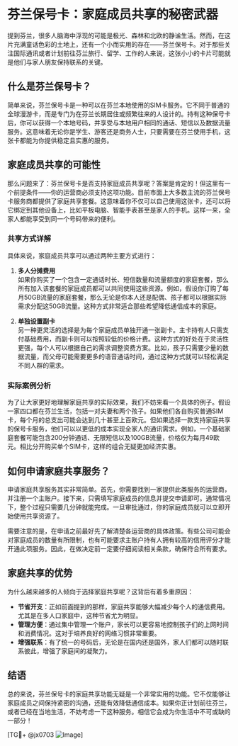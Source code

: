 # 芬兰保号卡：家庭成员共享的秘密武器

提到芬兰，很多人脑海中浮现的可能是极光、森林和北欧的静谧生活。然而，在这片充满童话色彩的土地上，还有一个小而实用的存在——芬兰保号卡。对于那些关注国际通讯或者计划前往芬兰旅行、留学、工作的人来说，这张小小的卡片可能就是他们与家人朋友保持联系的关键。

## 什么是芬兰保号卡？

简单来说，芬兰保号卡是一种可以在芬兰本地使用的SIM卡服务。它不同于普通的全球漫游卡，而是专门为在芬兰长期居住或频繁往来的人设计的。持有这种保号卡后，你可以获得一个本地号码，并享受与本地用户相同的通话、短信以及数据流量服务。这意味着无论你是学生、游客还是商务人士，只要需要在芬兰使用手机，这张卡都能为你提供稳定且实惠的服务。

## 家庭成员共享的可能性

那么问题来了：芬兰保号卡是否支持家庭成员共享呢？答案是肯定的！但这里有一个前提条件——你的运营商必须支持这项功能。目前市面上大多数主流的芬兰保号卡服务商都提供了家庭共享套餐。这意味着你不仅可以自己使用这张卡，还可以将它绑定到其他设备上，比如平板电脑、智能手表甚至是家人的手机。这样一来，全家人都能享受到同一个号码带来的便利。

### 共享方式详解

具体来说，家庭成员共享可以通过两种主要方式进行：

1. **多人分摊费用**  
   如果你购买了一个包含一定通话时长、短信数量和流量额度的家庭套餐，那么所有加入该套餐的家庭成员都可以共同使用这些资源。例如，假设你订购了每月50GB流量的家庭套餐，那么无论是你本人还是配偶、孩子都可以根据实际需求分配这50GB流量。这种方式非常适合那些希望降低通信成本的家庭。

2. **单独设置副卡**  
   另一种更灵活的选择是为每个家庭成员单独开通一张副卡。主卡持有人只需支付基础费用，而副卡则可以按照较低的价格计费。这种方式的好处在于灵活性更强，每个人可以根据自己的需求调整资费方案。比如，孩子只需要少量的数据流量，而父母可能需要更多的语音通话时间，通过这种方式就可以轻松满足不同人群的需求。

### 实际案例分析

为了让大家更好地理解家庭共享的实际效果，我们不妨来看一个具体的例子。假设一家四口都在芬兰生活，包括一对夫妻和两个孩子。如果他们各自购买普通SIM卡，每个月的总支出可能会达到几十甚至上百欧元。但如果选择一款支持家庭共享的保号卡服务，他们可以以更低的成本实现全家人的通讯需求。例如，一个基础家庭套餐可能包含200分钟通话、无限短信以及100GB流量，价格仅为每月49欧元。相比分开购买单个SIM卡，这样的组合无疑更加经济实惠。

## 如何申请家庭共享服务？

申请家庭共享服务其实非常简单。首先，你需要找到一家提供此类服务的运营商，并注册一个主账户。接下来，只需填写家庭成员的信息并提交申请即可。通常情况下，整个过程只需要几分钟就能完成。一旦审批通过，你的家庭成员就可以立即开始使用共享资源了。

需要注意的是，在申请之前最好先了解清楚各运营商的具体政策。有些公司可能会对家庭成员的数量有所限制，也有可能要求主账户持有人拥有较高的信用评分才能开通此项服务。因此，在做决定前一定要仔细阅读相关条款，确保符合所有要求。

## 家庭共享的优势

为什么越来越多的人倾向于选择家庭共享呢？这背后有着多重原因：

- **节省开支**：正如前面提到的那样，家庭共享能够大幅减少每个人的通信费用。尤其是在多人口家庭中，这种节省尤为明显。
- **管理方便**：通过集中管理一个账户，家长可以更容易地控制孩子们的上网时间和消费情况。这对于培养良好的网络习惯非常重要。
- **增强联系**：有了统一的号码后，无论是在国内还是国外，家人们都可以随时联系彼此，增强了家庭间的凝聚力。

## 结语

总的来说，芬兰保号卡的家庭共享功能无疑是一个非常实用的功能。它不仅能够让家庭成员之间保持紧密的沟通，还能有效降低通信成本。如果你正计划前往芬兰，或者已经在当地生活，不妨考虑一下这种服务。相信它会成为你生活中不可或缺的一部分！

[TG💪+ @jx0703 ![Image](https://github.com/user-attachments/assets/dbca1d08-cadb-493c-b0ec-ad6f7a83f270)]